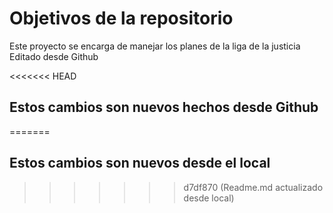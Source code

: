 # Objetivos de la repositorio

Este proyecto se encarga de manejar los planes de la liga de la justicia
Editado desde Github

<<<<<<< HEAD
## Estos cambios son nuevos hechos desde Github
=======
## Estos cambios son nuevos desde el local
>>>>>>> d7df870 (Readme.md actualizado desde local)
